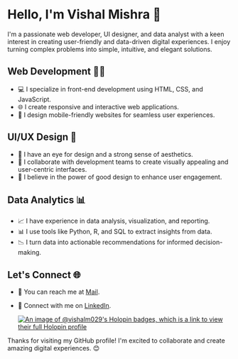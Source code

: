 <!---
vishalm029/vishalm029 is a ✨ special ✨ repository because its `README.md` (this file) appears on your GitHub profile.
You can click the Preview link to take a look at your changes.
--->

# Hello, I'm Vishal Mishra 👋

I'm a passionate web developer, UI designer, and data analyst with a keen interest in creating user-friendly and data-driven digital experiences. I enjoy turning complex problems into simple, intuitive, and elegant solutions.

## Web Development 👨‍💻
- 💻 I specialize in front-end development using HTML, CSS, and JavaScript.
- 🌐 I create responsive and interactive web applications.
- 📱 I design mobile-friendly websites for seamless user experiences.

## UI/UX Design 🎨
- 🎨 I have an eye for design and a strong sense of aesthetics.
- 🤝 I collaborate with development teams to create visually appealing and user-centric interfaces.
- 📐 I believe in the power of good design to enhance user engagement.

## Data Analytics 📊
- 📈 I have experience in data analysis, visualization, and reporting.
- 📊 I use tools like Python, R, and SQL to extract insights from data.
- 📉 I turn data into actionable recommendations for informed decision-making.

<!--
## My Projects 🚀
- [Project 1](link-to-project1): A description of your first project.
- [Project 2](link-to-project2): Details about your second project.
- [Project 3](link-to-project3): Information on your third project.
-->

## Let's Connect 🌐
- 📧 You can reach me at [Mail](mailto:mishravishal150@gmail.com).
- 🔗 Connect with me on [LinkedIn](https://www.linkedin.com/in/vishal-mishra-515693208/).
  <!---
  🌐 Visit my portfolio at [yourwebsite.com](https://www.yourwebsite.com/).
   -->

  
  [![An image of @vishalm029's Holopin badges, which is a link to view their full Holopin profile](https://holopin.me/vishalm029)](https://holopin.io/@vishalm029)

Thanks for visiting my GitHub profile! I'm excited to collaborate and create amazing digital experiences. 😊
